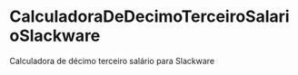 # CalculadoraDeDecimoTerceiroSalarioSlackware
Calculadora de décimo terceiro salário para Slackware
